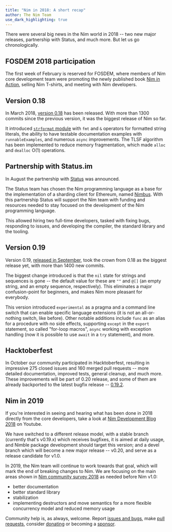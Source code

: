 ```yaml
---
title: "Nim in 2018: A short recap"
author: The Nim Team
use_dark_highlighting: true
---
```


There were several big news in the Nim world in 2018 -- two new major releases, partnership with Status, and much more.
But let us go chronologically.


## FOSDEM 2018 participation

The first week of February is reserved for FOSDEM, where members of Nim core development team were promoting the newly published book [Nim in Action](https://book.picheta.me/), selling Nim T-shirts, and meeting with Nim developers.


## Version 0.18

In March 2018, [version 0.18](https://nim-lang.org/blog/2018/03/01/version-0180-released.html) has been released.
With more than 1300 commits since the previous version, it was the biggest release of Nim so far.

It introduced [`strformat` module](https://nim-lang.org/docs/strformat.html) with `fmt` and `&` operators for formatted string literals, the ability to have testable documentation examples with `runnableExamples`, and numerous `async` improvements.
The TLSF algorithm has been implemented to reduce memory fragmentation, which made `alloc` and `dealloc` O(1) operations.


## Partnership with Status.im

In August the partnership with [Status](https://status.im/) was announced.

The Status team has chosen the Nim programming language as a base for the implementation of a sharding client for Ethereum, named [Nimbus](https://github.com/status-im/nimbus).
With this partnership Status will support the Nim team with funding and resources needed to stay focused on the development of the Nim programming language.

This allowed hiring two full-time developers, tasked with fixing bugs, responding to issues, and developing the compiler, the standard library and the tooling.


## Version 0.19

Version 0.19, [released in September](https://nim-lang.org/blog/2018/09/26/version-0190-released.html), took the crown from 0.18 as the biggest release yet, with more than 1400 new commits.

The biggest change introduced is that the `nil` state for strings and sequences is gone -- the default value for these are `""` and `@[]` (an empty string, and an empty sequence, respectively).
This eliminates a major confusion-point for beginners, and makes Nim more pleasant for everybody.

This version introduced `experimental` as a pragma and a command line switch that can enable specific language extensions (it is not an all-or-nothing switch, like before).
Other notable additions include `func` as an alias for a procedure with no side effects, supporting `except` in the `export` statement, so called "for-loop macros", `async` working with exception handling (now it is possible to use `await` in a `try` statement), and more.


## Hacktoberfest

In October our community participated in Hacktoberfest, resulting in impressive 275 closed issues and 160 merged pull requests -- more detailed documentation, improved tests, general cleanup, and much more.
These improvements will be part of 0.20 release, and some of them are already backported to the latest bugfix release -- [0.19.2](https://nim-lang.org/blog/2018/12/31/version-0192-released.html).


## Nim in 2019

If you're interested in seeing and hearing what has been done in 2018 directly from the core developers, take a look at [Nim Development Blog 2018](https://www.youtube.com/watch?v=xUsAKstP-AQ) on Youtube.

We have switched to a different release model, with a stable branch (currently that's v0.19.x) which receives bugfixes, it is aimed at daily usage, and Nimble package development should target this version; and a devel branch which will become a new major release -- v0.20, and serve as a release candidate for v1.0.

In 2019, the Nim team will continue to work towards that goal, which will mark the end of breaking changes to Nim.
We are focusing on the main areas shown in [Nim community survey 2018](https://nim-lang.org/blog/2018/10/27/community-survey-results-2018.html) as needed before Nim v1.0:
* better documentation
* better standard library
* stabilization
* implementing destructors and move semantics for a more flexible concurrency model and reduced memory usage

Community help is, as always, welcome.
Report [issues and bugs](https://github.com/nim-lang/nim/issues), make [pull requests](https://github.com/nim-lang/nim/pulls), consider [donating](https://nim-lang.org/donate.html) or becoming a [sponsor](https://nim-lang.org/sponsors.html).
